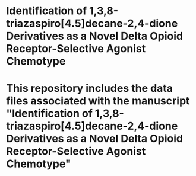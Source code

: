 # Identification of 1,3,8-triazaspiro[4.5]decane-2,4-dione Derivatives as a Novel Delta Opioid Receptor-Selective Agonist Chemotype 
# This repository includes the data files associated with the manuscript "Identification of 1,3,8-triazaspiro[4.5]decane-2,4-dione Derivatives as a Novel Delta Opioid Receptor-Selective Agonist Chemotype"
